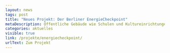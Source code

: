 ```yaml
---
layout: news
tags: post
title: "Neues Projekt: Der Berliner EnergieCheckpoint"
metaDescription: Öffentliche Gebäude wie Schulen und Kultureinrichtungen sollen durch Energieeinsparungen und Sanierungen eine Vorbildrolle bei der Erreichung der Berliner Klimaschutzziele einnehmen. Doch welche Gebäude verbrauchen wie viel Energie und welche Einsparpotentiale stecken in der Sanierung einzelner Gebäude? Dazu haben wir die interaktive Webkarte „Berliner EnergieCheckpoint“ mit (eingeschränkt) offenen Daten der BIM (Berliner Immobilien Management GmbH) programmiert.
categories: aktuelles
visible: true
link: /projekte/energiecheckpoint/
urlText: Zum Projekt
---
```

